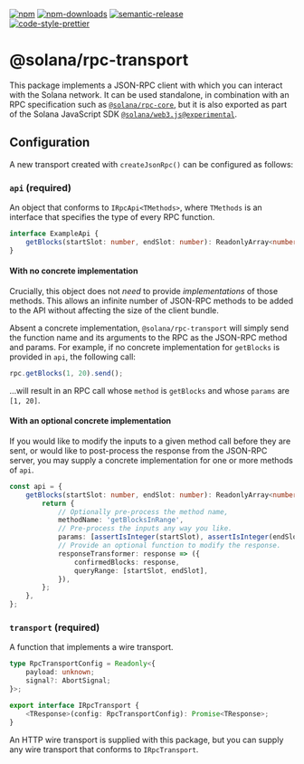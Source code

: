 [![npm][npm-image]][npm-url]
[![npm-downloads][npm-downloads-image]][npm-url]
[![semantic-release][semantic-release-image]][semantic-release-url]
<br />
[![code-style-prettier][code-style-prettier-image]][code-style-prettier-url]

[code-style-prettier-image]: https://img.shields.io/badge/code_style-prettier-ff69b4.svg?style=flat-square
[code-style-prettier-url]: https://github.com/prettier/prettier
[npm-downloads-image]: https://img.shields.io/npm/dm/@solana/rpc-transport/experimental.svg?style=flat
[npm-image]: https://img.shields.io/npm/v/@solana/rpc-transport/experimental.svg?style=flat
[npm-url]: https://www.npmjs.com/package/@solana/rpc-transport/v/experimental
[semantic-release-image]: https://img.shields.io/badge/%20%20%F0%9F%93%A6%F0%9F%9A%80-semantic--release-e10079.svg
[semantic-release-url]: https://github.com/semantic-release/semantic-release

# @solana/rpc-transport

This package implements a JSON-RPC client with which you can interact with the Solana network. It can be used standalone, in combination with an RPC specification such as [`@solana/rpc-core`](https://github.com/solana-labs/solana-web3.js/tree/master/packages/rpc-core), but it is also exported as part of the Solana JavaScript SDK [`@solana/web3.js@experimental`](https://github.com/solana-labs/solana-web3.js/tree/master/packages/library).

## Configuration

A new transport created with `createJsonRpc()` can be configured as follows:

### `api` (required)

An object that conforms to `IRpcApi<TMethods>`, where `TMethods` is an interface that specifies the type of every RPC function.

```ts
interface ExampleApi {
    getBlocks(startSlot: number, endSlot: number): ReadonlyArray<number>;
}
```

#### With no concrete implementation

Crucially, this object does not _need_ to provide _implementations_ of those methods. This allows an infinite number of JSON-RPC methods to be added to the API without affecting the size of the client bundle.

Absent a concrete implementation, `@solana/rpc-transport` will simply send the function name and its arguments to the RPC as the JSON-RPC method and params. For example, if no concrete implementation for `getBlocks` is provided in `api`, the following call:

```ts
rpc.getBlocks(1, 20).send();
```

&hellip;will result in an RPC call whose `method` is `getBlocks` and whose `params` are `[1, 20]`.

#### With an optional concrete implementation

If you would like to modify the inputs to a given method call before they are sent, or would like to post-process the response from the JSON-RPC server, you may supply a concrete implementation for one or more methods of `api`.

```ts
const api = {
    getBlocks(startSlot: number, endSlot: number): ReadonlyArray<number> {
        return {
            // Optionally pre-process the method name,
            methodName: 'getBlocksInRange',
            // Pre-process the inputs any way you like.
            params: [assertIsInteger(startSlot), assertIsInteger(endSlot)],
            // Provide an optional function to modify the response.
            responseTransformer: response => ({
                confirmedBlocks: response,
                queryRange: [startSlot, endSlot],
            }),
        };
    },
};
```

### `transport` (required)

A function that implements a wire transport.

```ts
type RpcTransportConfig = Readonly<{
    payload: unknown;
    signal?: AbortSignal;
}>;

export interface IRpcTransport {
    <TResponse>(config: RpcTransportConfig): Promise<TResponse>;
}
```

An HTTP wire transport is supplied with this package, but you can supply any wire transport that conforms to `IRpcTransport`.
